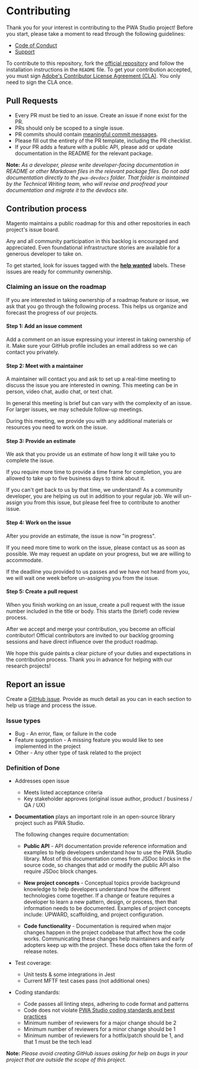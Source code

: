 # Contributing

Thank you for your interest in contributing to the PWA Studio project! Before you start, please take a moment to read through the following guidelines:

-   [Code of Conduct]
-   [Support]

To contribute to this repository, fork the [official repository] and follow the installation instructions in the `README` file. To get your contribution accepted, you must sign [Adobe's Contributor License Agreement (CLA)](https://opensource.adobe.com/cla.html). You only need to sign the CLA once.

## Pull Requests

-   Every PR must be tied to an issue. Create an issue if none exist for the PR.
-   PRs should only be scoped to a single issue.
-   PR commits should contain [meaningful commit messages].
-   Please fill out the entirety of the PR template, including the PR checklist.
-   If your PR adds a feature with a public API, please add or update documentation in the README for the relevant package.

**Note:**
_As a developer, please write developer-facing documentation in README or other Markdown files in the relevant package files. Do not add documentation directly to the `pwa-devdocs` folder. That folder is maintained by the Technical Writing team, who will revise and proofread your documentation and migrate it to the devdocs site._

## Contribution process

Magento maintains a public roadmap for this and other repositories in each project's issue board.

Any and all community participation in this backlog is encouraged and appreciated.
Even foundational infrastructure stories are available for a generous developer to take on.

To get started, look for issues tagged with the **[help wanted]** labels.
These issues are ready for community ownership.

### Claiming an issue on the roadmap

If you are interested in taking ownership of a roadmap feature or issue, we ask that you go through the following process.
This helps us organize and forecast the progress of our projects.

#### Step 1: Add an issue comment

Add a comment on an issue expressing your interest in taking ownership of it.
Make sure your GitHub profile includes an email address so we can contact you privately.

#### Step 2: Meet with a maintainer

A maintainer will contact you and ask to set up a real-time meeting to discuss the issue you are interested in owning.
This meeting can be in person, video chat, audio chat, or text chat.

In general this meeting is brief but can vary with the complexity of an issue.
For larger issues, we may schedule follow-up meetings.

During this meeting, we provide you with any additional materials or resources you need to work on the issue.

#### Step 3: Provide an estimate

We ask that you provide us an estimate of how long it will take you to complete the issue.

If you require more time to provide a time frame for completion, you are allowed to take up to five business days to think about it.

If you can't get back to us by that time, we understand!
As a community developer, you are helping us out in addition to your regular job.
We will un-assign you from this issue, but please feel free to contribute to another issue.

#### Step 4: Work on the issue

After you provide an estimate, the issue is now "in progress".

If you need more time to work on the issue, please contact us as soon as possible.
We may request an update on your progress, but we are willing to accommodate.

If the deadline you provided to us passes and we have not heard from you, we will wait one week before un-assigning you from the issue.

#### Step 5: Create a pull request

When you finish working on an issue, create a pull request with the issue number included in the title or body.
This starts the (brief) code review process.

After we accept and merge your contribution, you become an official contributor!
Official contributors are invited to our backlog grooming sessions and have direct influence over the product roadmap.

We hope this guide paints a clear picture of your duties and expectations in the contribution process. Thank you in advance for helping with our research projects!

## Report an issue

Create a [GitHub issue].
Provide as much detail as you can in each section to help us triage and process the issue.

### Issue types

-   Bug - An error, flaw, or failure in the code
-   Feature suggestion - A missing feature you would like to see implemented in the project
-   Other - Any other type of task related to the project

### Definition of Done

- Addresses open issue
  - Meets listed acceptance criteria
  - Key stakeholder approves (original issue author, product / business / QA / UX)
- **Documentation** plays an important role in an open-source library project such as PWA Studio.

  The following changes require documentation:

  - **Public API** -
    API documentation provide reference information and examples to help developers understand how to use the PWA Studio library.
    Most of this documentation comes from JSDoc blocks in the source code, so
    changes that add or modify the public API also require JSDoc block changes.

  - **New project concepts** -
    Conceptual topics provide background knowledge to help developers understand how the different technologies come together.
    If a change or feature requires a developer to learn a new pattern, design, or process, then that information needs to be documented.
    Examples of project concepts include: UPWARD, scaffolding, and project configuration.
  
  - **Code functionality** -
    Documentation is required when major changes happen in the project codebase that affect how the code works.
    Communicating these changes help maintainers and early adopters keep up with the project.
    These docs often take the form of release notes.

- Test coverage:
  - Unit tests & some integrations in Jest
  - Current MFTF test cases pass (not additional ones)
- Coding standards:
  - Code passes all linting steps, adhering to code format and patterns
  - Code does not violate [PWA Studio coding standards and best practices](https://github.com/magento/pwa-studio/wiki/Project-coding-standards-and-conventions)
  - Minimum number of reviewers for a major change should be 2
  - Minimum number of reviewers for a minor change should be 1
  - Minimum number of reviewers for a hotfix/patch should be 1, and that 1 must be the tech lead

  
**Note:**
_Please avoid creating GitHub issues asking for help on bugs in your project that are outside the scope of this project._

[code of conduct]: CODE_OF_CONDUCT.md
[support]: SUPPORT.md
[official repository]: https://github.com/magento/pwa-studio
[meaningful commit messages]: https://chris.beams.io/posts/git-commit/
[github issue]: https://github.com/magento/pwa-studio/issues/new/choose
[help wanted]: https://github.com/magento/pwa-studio/issues?q=is%3Aissue+is%3Aopen+label%3A%22help+wanted%22
